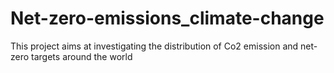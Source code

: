 # Net-zero-emissions_climate-change
This project aims at investigating the distribution of Co2 emission and net-zero targets around the world
